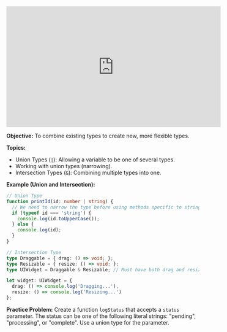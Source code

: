 <iframe width="560" height="315" src="https://www.youtube.com/embed/S5e64c9Vw_A" title="YouTube video player" frameborder="0" allow="accelerometer; autoplay; clipboard-write; encrypted-media; gyroscope; picture-in-picture" allowfullscreen></iframe>

**Objective:** To combine existing types to create new, more flexible types.

**Topics:**

*   Union Types (`|`): Allowing a variable to be one of several types.
*   Working with union types (narrowing).
*   Intersection Types (`&`): Combining multiple types into one.

**Example (Union and Intersection):**

```typescript
// Union Type
function printId(id: number | string) {
  // We need to narrow the type before using methods specific to string or number
  if (typeof id === 'string') {
    console.log(id.toUpperCase());
  } else {
    console.log(id);
  }
}

// Intersection Type
type Draggable = { drag: () => void; };
type Resizable = { resize: () => void; };
type UIWidget = Draggable & Resizable; // Must have both drag and resize methods

let widget: UIWidget = {
  drag: () => console.log('Dragging...'),
  resize: () => console.log('Resizing...')
};
```

**Practice Problem:**
Create a function `logStatus` that accepts a `status` parameter. The status can be one of the following literal strings: "pending", "processing", or "complete". Use a union type for the parameter.
